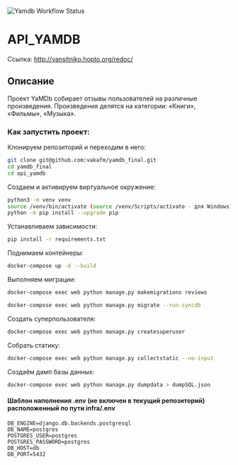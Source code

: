 
![Yamdb Workflow Status](https://github.com/vakafm/yamdb_final/actions/workflows/yamdb_workflow.yml/badge.svg?branch=master&event=push)
# API_YAMDB 

Ссылка: http://vansitniko.hopto.org/redoc/
## Описание 
 
Проект YaMDb собирает отзывы пользователей на различные произведения.
Произведения делятся на категории: «Книги», «Фильмы», «Музыка». 
### Как запустить проект: 
Клонируем репозиторий и переходим в него: 
```bash 
git clone git@github.com:vakafm/yamdb_final.git
cd yamdb_final 
cd api_yamdb 
``` 
 
Создаем и активируем виртуальное окружение: 
```bash 
python3 -m venv venv 
source /venv/bin/activate (source /venv/Scripts/activate - для Windows) 
python -m pip install --upgrade pip 
``` 
 
Устанавливаем зависимости: 
```bash 
pip install -r requirements.txt 
``` 

 
Поднимаем контейнеры: 
```bash 
docker-compose up -d --build 
``` 

Выполняем миграции: 
```bash 
docker-compose exec web python manage.py makemigrations reviews 
``` 
```bash 
docker-compose exec web python manage.py migrate --run-syncdb
``` 

Создать суперпользователя: 
```bash 
docker-compose exec web python manage.py createsuperuser 
``` 

Собрать статику: 
```bash 
docker-compose exec web python manage.py collectstatic --no-input 
``` 

Создаём дамп базы данных: 
```bash 
docker-compose exec web python manage.py dumpdata > dumpSQL.json 
``` 


#### Шаблон наполнения .env (не включен в текущий репозиторий) расположенный по пути infra/.env 
``` 
DB_ENGINE=django.db.backends.postgresql
DB_NAME=postgres
POSTGRES_USER=postgres
POSTGRES_PASSWORD=postgres
DB_HOST=db
DB_PORT=5432
``` 

